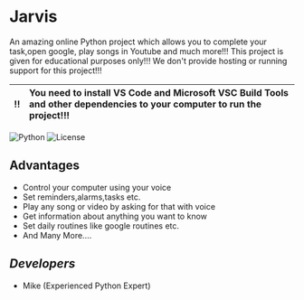 # Jarvis

An amazing online Python project which allows you to complete your task,open google, play songs in Youtube and much more!!! This project is given for educational purposes only!!! We don't provide hosting or running support for this project!!!

:bangbang: | You need to install VS Code and Microsoft VSC Build Tools and other dependencies to your computer to run the project!!! 
:---: | :---

![Python](https://img.shields.io/badge/Python-3.8-red?style=for-the-badge)
![License](https://img.shields.io/github/license/AppsoftLimited/Jarvis?style=for-the-badge)


 

## Advantages
 - Control your computer using your voice
 - Set reminders,alarms,tasks etc.
 - Play any song or video by asking for that with voice
 - Get information about anything you want to know
 - Set daily routines like google routines etc.
 - And Many More....
 
## _Developers_
 - Mike (Experienced Python Expert)

             
